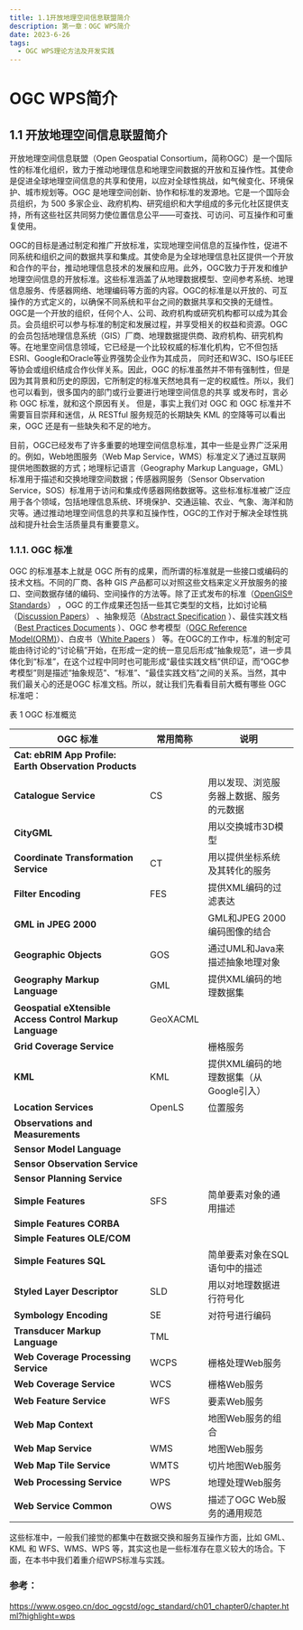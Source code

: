 ```yaml
---
title: 1.1开放地理空间信息联盟简介
description: 第一章：OGC WPS简介
date: 2023-6-26
tags:
  - OGC WPS理论方法及开发实践
---
```


# OGC WPS简介

## 1.1	开放地理空间信息联盟简介

开放地理空间信息联盟（Open Geospatial Consortium，简称OGC）是一个国际性的标准化组织，致力于推动地理信息和地理空间数据的开放和互操作性。其使命是促进全球地理空间信息的共享和使用，以应对全球性挑战，如气候变化、环境保护、城市规划等。OGC 是地理空间创新、协作和标准的发源地。它是一个国际会员组织，为 500 多家企业、政府机构、研究组织和大学组成的多元化社区提供支持，所有这些社区共同努力使位置信息公平——可查找、可访问、可互操作和可重复使用。


OGC的目标是通过制定和推广开放标准，实现地理空间信息的互操作性，促进不同系统和组织之间的数据共享和集成。其使命是为全球地理信息社区提供一个开放和合作的平台，推动地理信息技术的发展和应用。此外，OGC致力于开发和维护地理空间信息的开放标准。这些标准涵盖了从地理数据模型、空间参考系统、地理信息服务、传感器网络、地理编码等方面的内容。OGC的标准是以开放的、可互操作的方式定义的，以确保不同系统和平台之间的数据共享和交换的无缝性。OGC是一个开放的组织，任何个人、公司、政府机构或研究机构都可以成为其会员。会员组织可以参与标准的制定和发展过程，并享受相关的权益和资源。OGC的会员包括地理信息系统（GIS）厂商、地理数据提供商、政府机构、研究机构等。在地里空间信息领域，它已经是一个比较权威的标准化机构，它不但包括ESRI、Google和Oracle等业界强势企业作为其成员， 同时还和W3C、ISO与IEEE等协会或组织结成合作伙伴关系。因此，OGC 的标准虽然并不带有强制性，但是因为其背景和历史的原因，它所制定的标准天然地具有一定的权威性。所以，我们也可以看到，很多国内的部门或行业要进行地理空间信息的共享 或发布时，言必称 OGC 标准，就和这个原因有关。 但是，事实上我们对 OGC 和 OGC 标准并不需要盲目崇拜和迷信，从 RESTful 服务规范的长期缺失 KML 的空降等可以看出来，OGC 还是有一些缺失和不足的地方。



目前，OGC已经发布了许多重要的地理空间信息标准，其中一些是业界广泛采用的。例如，Web地图服务（Web Map Service，WMS）标准定义了通过互联网提供地图数据的方式；地理标记语言（Geography Markup Language，GML）标准用于描述和交换地理空间数据；传感器网服务（Sensor Observation Service，SOS）标准用于访问和集成传感器网络数据等。这些标准标准被广泛应用于各个领域，包括地理信息系统、环境保护、交通运输、农业、气象、海洋和防灾等。通过推动地理空间信息的共享和互操作性，OGC的工作对于解决全球性挑战和提升社会生活质量具有重要意义。

### 1.1.1. OGC 标准

OGC 的标准基本上就是 OGC 所有的成果，而所谓的标准就是一些接口或编码的技术文档。不同的厂商、各种 GIS 产品都可以对照这些文档来定义开放服务的接口、空间数据存储的编码、空间操作的方法等。除了正式发布的标准（[OpenGIS® Standards](http://www.opengeospatial.org/standards/is)） ，OGC 的工作成果还包括一些其它类型的文档，比如讨论稿（[Discussion Papers](http://www.opengeospatial.org/standards/dp)） 、抽象规范（[Abstract Specification](http://www.opengeospatial.org/standards/as) ）、最佳实践文档（[Best Practices Documents](http://www.opengeospatial.org/standards/bp) ）、OGC 参考模型（[OGC Reference Model(ORM)](http://www.opengeospatial.org/standards/orm)）、白皮书（[White Papers](http://www.opengeospatial.org/pressroom/papers) ） 等。在OGC的工作中，标准的制定可能由待讨论的“讨论稿”开始，在形成一定的统一意见后形成“抽象规范”，进一步具体化到“标准”，在这个过程中同时也可能形成“最佳实践文档”供印证，而“OGC参考模型”则是描述“抽象规范”、“标准”、“最佳实践文档”之间的关系。当然，其中我们最关心的还是OGC 标准文档。所以，就让我们先看看目前大概有哪些 OGC 标准吧：

表 1 OGC 标准概览

| **OGC** **标准**                                         | **常用简称** | **说明**                                 |
| -------------------------------------------------------- | ------------ | ---------------------------------------- |
| **Cat: ebRIM App Profile: Earth Observation Products**   |              |                                          |
| **Catalogue Service**                                    | CS           | 用以发现、浏览服务器上数据、服务的元数据 |
| **CityGML**                                              |              | 用以交换城市3D模型                       |
| **Coordinate Transformation Service**                    | CT           | 用以提供坐标系统及其转化的服务           |
| **Filter Encoding**                                      | FES          | 提供XML编码的过滤表达                    |
| **GML in JPEG 2000**                                     |              | GML和JPEG 2000编码图像的结合             |
| **Geographic Objects**                                   | GOS          | 通过UML和Java来描述抽象地理对象          |
| **Geography Markup Language**                            | GML          | 提供XML编码的地理数据集                  |
| **Geospatial eXtensible Access Control Markup Language** | GeoXACML     |                                          |
| **Grid Coverage Service**                                |              | 栅格服务                                 |
| **KML**                                                  | KML          | 提供XML编码的地理数据集（从Google引入）  |
| **Location Services**                                    | OpenLS       | 位置服务                                 |
| **Observations and Measurements**                        |              |                                          |
| **Sensor Model Language**                                |              |                                          |
| **Sensor Observation Service**                           |              |                                          |
| **Sensor Planning Service**                              |              |                                          |
| **Simple Features**                                      | SFS          | 简单要素对象的通用描述                   |
| **Simple Features CORBA**                                |              |                                          |
| **Simple Features OLE/COM**                              |              |                                          |
| **Simple Features SQL**                                  |              | 简单要素对象在SQL语句中的描述            |
| **Styled Layer Descriptor**                              | SLD          | 用以对地理数据进行符号化                 |
| **Symbology Encoding**                                   | SE           | 对符号进行编码                           |
| **Transducer Markup Language**                           | TML          |                                          |
| **Web Coverage Processing Service**                      | WCPS         | 栅格处理Web服务                          |
| **Web Coverage Service**                                 | WCS          | 栅格Web服务                              |
| **Web Feature Service**                                  | WFS          | 要素Web服务                              |
| **Web Map Context**                                      |              | 地图Web服务的组合                        |
| **Web Map Service**                                      | WMS          | 地图Web服务                              |
| **Web Map Tile Service**                                 | WMTS         | 切片地图Web服务                          |
| **Web Processing Service**                               | WPS          | 地理处理Web服务                          |
| **Web Service Common**                                   | OWS          | 描述了OGC Web服务的通用规范              |

这些标准中，一般我们接觉的都集中在数据交换和服务互操作方面，比如 GML、KML 和 WFS、WMS、WPS 等，其实这也是一些标准存在意义较大的场合。下面，在本书中我们着重介绍WPS标准与实践。



### 参考：

https://www.osgeo.cn/doc_ogcstd/ogc_standard/ch01_chapter0/chapter.html?highlight=wps